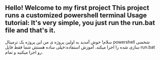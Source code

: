 Hello! Welcome to my first project
This project runs a customized powershell terminal
Usage tutorial: It's very simple, you just run the run.bat file and that's it.
---------------------------------------------------------------------------------------------
سلام! خوش آمدید به اولین پروژه ی من
این پروژه یک ترمینال powershell شخصی سازی شده را اجرا میکند. 
آموزش استفاده:خیلی ساده هستش شما فقط فایل run.bat رو اجرا میکنید و تمام.
